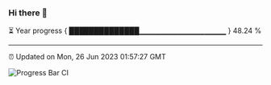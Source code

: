 ### Hi there 👋

⏳ Year progress { ██████████████▁▁▁▁▁▁▁▁▁▁▁▁▁▁▁▁ } 48.24 %

---

⏰ Updated on Mon, 26 Jun 2023 01:57:27 GMT

![Progress Bar CI](https://github.com/ZhaoGui/ZhaoGui/workflows/Progress%20Bar%20CI/badge.svg)

